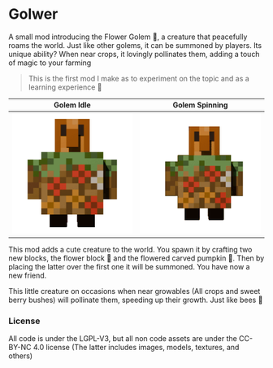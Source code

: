 
# Golwer
A small mod introducing the Flower Golem 🌻, a creature that peacefully roams the world. Just like other golems, it can be summoned by players. Its unique ability? When near crops, it lovingly pollinates them, adding a touch of magic to your farming
> This is the first mod I make as to experiment on the topic and as a learning experience 🧪

| Golem Idle                                                                                                       | Golem Spinning                                                                                                   |
|------------------------------------------------------------------------------------------------------------------|------------------------------------------------------------------------------------------------------------------|
| ![Flower Golem Idle Animation](https://raw.githubusercontent.com/lautitux/Golwer/main/assets/golem_idle_256.gif) | ![Flower Golem Spin Animation](https://raw.githubusercontent.com/lautitux/Golwer/main/assets/golem_spin_256.gif) |

This mod adds a cute creature to the world. You spawn it by crafting two new blocks, the flower block 💐 and the flowered carved pumpkin 🎃. Then by placing the latter over the first one it will be summoned. You have now a new friend.

This little creature on occasions when near growables (All crops and sweet berry bushes) will pollinate them, speeding up their growth. Just like bees 🌱

### License
All code is under the LGPL-V3, but all non code assets are under the CC-BY-NC 4.0 license (The latter includes images, models, textures, and others)